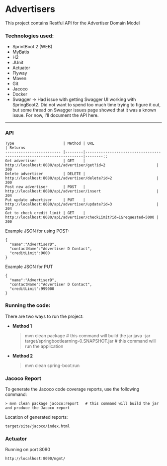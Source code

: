# Advertisers
This project contains Restful API for the Advertiser Domain Model

### Technologies used:

* SprintBoot 2 (WEB)
* MyBatis
* H2
* JUnit
* Actuator
* Flyway
* Maven
* Git
* Jacoco
* Docker
* Swagger -> Had issue with getting Swagger UI working with SpringBoot2. Did not want to spend too much time trying to figure it out, but some thread on Swagger issues page showed that it was a known issue. For now, I'll document the API here.
___
### API

    
    Type                      | Method | URL                                                                 | Returns
    ------------------------- |--------|---------------------------------------------------------------------|--------::
    Get advertiser            | GET    | http://localhost:8080/api/advertiser/get?id=2                       | 200
    Delete advertiser         | DELETE | http://localhost:8080/api/advertiser/delete?id=2                    | 200
    Post new advertiser       | POST   | http://localhost:8080/api/advertiser/insert                         | 204
    Put update advertiser     | PUT    | http://localhost:8080/api/advertiser/update?id=3                    | 204
    Get to check credit limit | GET    | http://localhost:8080/api/advertiser/checkLimit?id=1&requested=5000 | 200
    
Example JSON for using POST:

    {
      "name":"AdvertiserD",
      "contactName":"Advertiser D Contact",
      "creditLimit":9000
    }
    
Example JSON for PUT

    {
      "name":"AdvertiserD",
      "contactName":"Advertiser D Contact",
      "creditLimit":999000
    }
    
### Running the code:

There are two ways to run the project:

* **Method 1**
        
        
    > mvn clean package    # this command will build the jar 
    > java -jar target/springbootlearning-0.SNAPSHOT.jar # this command will run the application
    
* **Method 2**


    > mvn clean spring-boot:run
    

### Jacoco Report

To generate the Jacoco code coverage reports, use the following command:

    > mvn clean package jacoco:report   # this command will build the jar and produce the Jacoco report

Location of generated reports:
 
    target/site/jacoco/index.html
    
### Actuator

Running on port 8090
   
    http://localhost:8090/mgmt/

 

    
  
     



 



